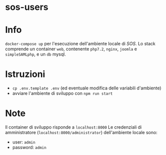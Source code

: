 # sos-users
# Info
`docker-compose up` per l'esecuzione dell'ambiente locale di *SOS*.
Lo stack comprende un container `web`, contenente `php7.2`, `nginx`, `joomla` e `simpleSAMLphp`, e un `db` mysql.
# Istruzioni
- `cp .env.template .env` (ed eventuale modifica delle variabili d'ambiente)
- avviare l'ambiente di sviluppo con `npm run start`

# Note
Il container di sviluppo risponde a `localhost:8000`
Le credenziali di amministratore (`localhost:8000/administrator`) dell'ambiente locale sono:
- user: `admin`
- password: `admin`
